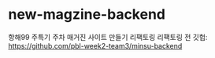 # new-magzine-backend
항해99 주특기 주차 매거진 사이트 만들기 리팩토링
리팩토링 전 깃헙: https://github.com/pbl-week2-team3/minsu-backend